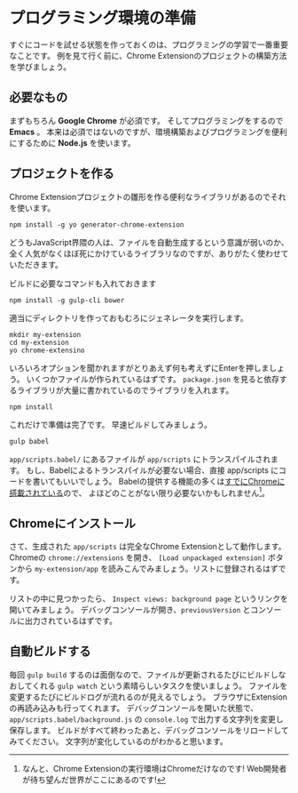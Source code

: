 # プログラミング環境の準備

すぐにコードを試せる状態を作っておくのは、プログラミングの学習で一番重要なことです。
例を見て行く前に、Chrome Extensionのプロジェクトの構築方法を学びましょう。

## 必要なもの

まずもちろん **Google Chrome** が必須です。
そしてプログラミングをするので **Emacs** 。
本来は必須ではないのですが、環境構築およびプログラミングを便利にするために **Node.js** を使います。

## プロジェクトを作る

Chrome Extensionプロジェクトの雛形を作る便利なライブラリがあるのでそれを使います。

    npm install -g yo generator-chrome-extension

どうもJavaScript界隈の人は、ファイルを自動生成するという意識が弱いのか、
全く人気がなくほぼ死にかけているライブラリなのですが、ありがたく使わせていただきます。

ビルドに必要なコマンドも入れておきます

    npm install -g gulp-cli bower

適当にディレクトリを作っておもむろにジェネレータを実行します。

    mkdir my-extension
    cd my-extension
    yo chrome-extensino

いろいろオプションを聞かれますがとりあえず何も考えずにEnterを押しましょう。
いくつかファイルが作られているはずです。
`package.json` を見ると依存するライブラリが大量に書かれているのでライブラリを入れます。

    npm install

これだけで準備は完了です。
早速ビルドしてみましょう。

    gulp babel

`app/scripts.babel/` にあるファイルが `app/scripts` にトランスパイルされます。
もし、Babelによるトランスパイルが必要ない場合、直接 app/scripts にコードを書いてもいいでしょう。
Babelの提供する機能の多くは[すでにChromeに搭載されている](https://kangax.github.io/compat-table/es6/)ので、
よほどのことがない限り必要ないかもしれません[^1]。

[^1]: なんと、Chrome Extensionの実行環境はChromeだけなのです! Web開発者が待ち望んだ世界がここにあるのです!

## Chromeにインストール

さて、生成された `app/scripts` は完全なChrome Extensionとして動作します。
Chromeの `chrome://extensions` を開き、 `[Load unpackaged extension]` ボタンから `my-extension/app` を読みこんでみましょう。リストに登録されるはずです。

リストの中に見つかったら、 `Inspect views: background page` というリンクを開いてみましょう。
デバッグコンソールが開き、`previousVersion` とコンソールに出力されているはずです。

## 自動ビルドする

毎回 `gulp build` するのは面倒なので、ファイルが更新されるたびにビルドしなおしてくれる `gulp watch` という素晴らしいタスクを使いましょう。
ファイルを変更するたびにビルドログが流れるのが見えるでしょう。
ブラウザにExtensionの再読み込みも行ってくれます。
デバッグコンソールを開いた状態で、 `app/scripts.babel/background.js` の `console.log` で出力する文字列を変更し保存します。
ビルドがすべて終わったあと、デバッグコンソールをリロードしてみてください。
文字列が変化しているのがわかると思います。
